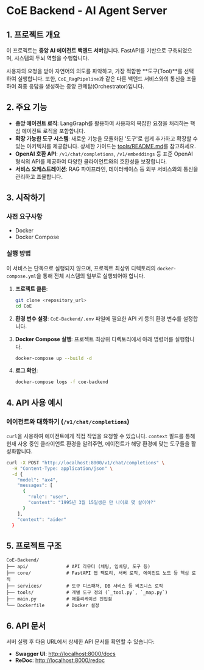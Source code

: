 # CoE Backend - AI Agent Server

## 1. 프로젝트 개요

이 프로젝트는 **중앙 AI 에이전트 백엔드 서버**입니다. FastAPI를 기반으로 구축되었으며, 시스템의 두뇌 역할을 수행합니다.

사용자의 요청을 받아 자연어의 의도를 파악하고, 가장 적합한 **도구(Tool)**를 선택하여 실행합니다. 또한, `CoE_RagPipeline`과 같은 다른 백엔드 서비스와의 통신을 조율하여 최종 응답을 생성하는 중앙 관제탑(Orchestrator)입니다.

## 2. 주요 기능

- **중앙 에이전트 로직**: LangGraph를 활용하여 사용자의 복잡한 요청을 처리하는 핵심 에이전트 로직을 포함합니다.
- **확장 가능한 도구 시스템**: 새로운 기능을 모듈화된 '도구'로 쉽게 추가하고 확장할 수 있는 아키텍처를 제공합니다. 상세한 가이드는 [tools/README.md](./tools/README.md)를 참고하세요.
- **OpenAI 호환 API**: `/v1/chat/completions`, `/v1/embeddings` 등 표준 OpenAI 형식의 API를 제공하여 다양한 클라이언트와의 호환성을 보장합니다.
- **서비스 오케스트레이션**: RAG 파이프라인, 데이터베이스 등 외부 서비스와의 통신을 관리하고 조율합니다.

## 3. 시작하기

### 사전 요구사항

- Docker
- Docker Compose

### 실행 방법

이 서비스는 단독으로 실행되지 않으며, 프로젝트 최상위 디렉토리의 `docker-compose.yml`을 통해 전체 시스템의 일부로 실행되어야 합니다.

1.  **프로젝트 클론**:
    ```bash
    git clone <repository_url>
    cd CoE
    ```

2.  **환경 변수 설정**:
    `CoE-Backend/.env` 파일에 필요한 API 키 등의 환경 변수를 설정합니다.

3.  **Docker Compose 실행**:
    프로젝트 최상위 디렉토리에서 아래 명령어를 실행합니다.
    ```bash
    docker-compose up --build -d
    ```

4.  **로그 확인**:
    ```bash
    docker-compose logs -f coe-backend
    ```

## 4. API 사용 예시

### 에이전트와 대화하기 (`/v1/chat/completions`)

`curl`을 사용하여 에이전트에게 직접 작업을 요청할 수 있습니다. `context` 필드를 통해 현재 사용 중인 클라이언트 환경을 알려주면, 에이전트가 해당 환경에 맞는 도구들을 활성화합니다.

```bash
curl -X POST "http://localhost:8000/v1/chat/completions" \
  -H "Content-Type: application/json" \
  -d {
    "model": "ax4",
    "messages": [
      {
        "role": "user",
        "content": "1995년 3월 15일생은 만 나이로 몇 살이야?"
      }
    ],
    "context": "aider"
  }
```

## 5. 프로젝트 구조

```
CoE-Backend/
├── api/              # API 라우터 (채팅, 임베딩, 도구 등)
├── core/             # FastAPI 앱 팩토리, 서버 로직, 에이전트 노드 등 핵심 로직
├── services/         # 도구 디스패처, DB 서비스 등 비즈니스 로직
├── tools/            # 개별 도구 정의 (`_tool.py`, `_map.py`)
├── main.py           # 애플리케이션 진입점
└── Dockerfile        # Docker 설정
```

## 6. API 문서

서버 실행 후 다음 URL에서 상세한 API 문서를 확인할 수 있습니다:

- **Swagger UI**: [http://localhost:8000/docs](http://localhost:8000/docs)
- **ReDoc**: [http://localhost:8000/redoc](http://localhost:8000/redoc)